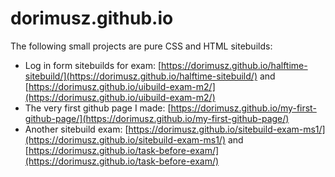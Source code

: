 # dorimusz.github.io

The following small projects are pure CSS and HTML sitebuilds:
- Log in form sitebuilds for exam: [https://dorimusz.github.io/halftime-sitebuild/](https://dorimusz.github.io/halftime-sitebuild/) and [https://dorimusz.github.io/uibuild-exam-m2/](https://dorimusz.github.io/uibuild-exam-m2/)
- The very first github page I made: [https://dorimusz.github.io/my-first-github-page/](https://dorimusz.github.io/my-first-github-page/)
- Another sitebuild exam: [https://dorimusz.github.io/sitebuild-exam-ms1/](https://dorimusz.github.io/sitebuild-exam-ms1/) and [https://dorimusz.github.io/task-before-exam/](https://dorimusz.github.io/task-before-exam/)

